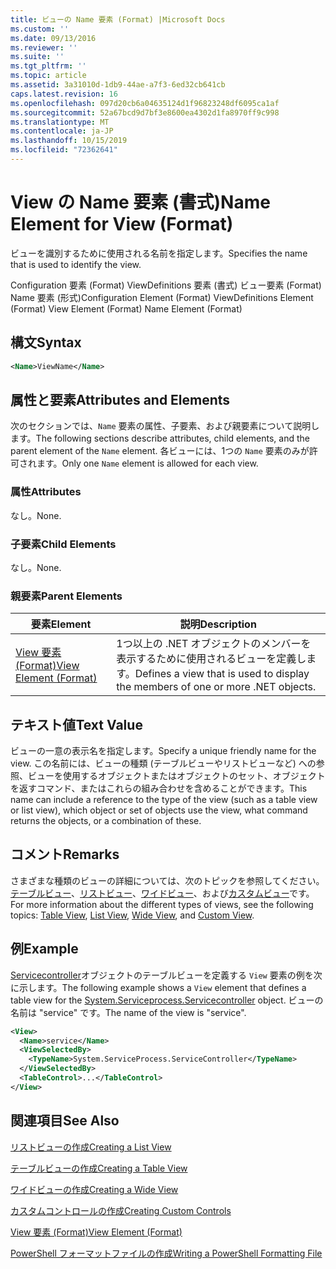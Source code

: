 ```yaml
---
title: ビューの Name 要素 (Format) |Microsoft Docs
ms.custom: ''
ms.date: 09/13/2016
ms.reviewer: ''
ms.suite: ''
ms.tgt_pltfrm: ''
ms.topic: article
ms.assetid: 3a31010d-1db9-44ae-a7f3-6ed32cb641cb
caps.latest.revision: 16
ms.openlocfilehash: 097d20cb6a04635124d1f96823248df6095ca1af
ms.sourcegitcommit: 52a67bcd9d7bf3e8600ea4302d1fa8970ff9c998
ms.translationtype: MT
ms.contentlocale: ja-JP
ms.lasthandoff: 10/15/2019
ms.locfileid: "72362641"
---
```

# <a name="name-element-for-view-format"></a><span data-ttu-id="9e228-102">View の Name 要素 (書式)</span><span class="sxs-lookup"><span data-stu-id="9e228-102">Name Element for View (Format)</span></span>

<span data-ttu-id="9e228-103">ビューを識別するために使用される名前を指定します。</span><span class="sxs-lookup"><span data-stu-id="9e228-103">Specifies the name that is used to identify the view.</span></span>

<span data-ttu-id="9e228-104">Configuration 要素 (Format) ViewDefinitions 要素 (書式) ビュー要素 (Format) Name 要素 (形式)</span><span class="sxs-lookup"><span data-stu-id="9e228-104">Configuration Element (Format) ViewDefinitions Element (Format) View Element (Format) Name Element (Format)</span></span>

## <a name="syntax"></a><span data-ttu-id="9e228-105">構文</span><span class="sxs-lookup"><span data-stu-id="9e228-105">Syntax</span></span>

```xml
<Name>ViewName</Name>
```

## <a name="attributes-and-elements"></a><span data-ttu-id="9e228-106">属性と要素</span><span class="sxs-lookup"><span data-stu-id="9e228-106">Attributes and Elements</span></span>

<span data-ttu-id="9e228-107">次のセクションでは、`Name` 要素の属性、子要素、および親要素について説明します。</span><span class="sxs-lookup"><span data-stu-id="9e228-107">The following sections describe attributes, child elements, and the parent element of the `Name` element.</span></span> <span data-ttu-id="9e228-108">各ビューには、1つの `Name` 要素のみが許可されます。</span><span class="sxs-lookup"><span data-stu-id="9e228-108">Only one `Name` element is allowed for each view.</span></span>

### <a name="attributes"></a><span data-ttu-id="9e228-109">属性</span><span class="sxs-lookup"><span data-stu-id="9e228-109">Attributes</span></span>

<span data-ttu-id="9e228-110">なし。</span><span class="sxs-lookup"><span data-stu-id="9e228-110">None.</span></span>

### <a name="child-elements"></a><span data-ttu-id="9e228-111">子要素</span><span class="sxs-lookup"><span data-stu-id="9e228-111">Child Elements</span></span>

<span data-ttu-id="9e228-112">なし。</span><span class="sxs-lookup"><span data-stu-id="9e228-112">None.</span></span>

### <a name="parent-elements"></a><span data-ttu-id="9e228-113">親要素</span><span class="sxs-lookup"><span data-stu-id="9e228-113">Parent Elements</span></span>

|<span data-ttu-id="9e228-114">要素</span><span class="sxs-lookup"><span data-stu-id="9e228-114">Element</span></span>|<span data-ttu-id="9e228-115">説明</span><span class="sxs-lookup"><span data-stu-id="9e228-115">Description</span></span>|
|-------------|-----------------|
|[<span data-ttu-id="9e228-116">View 要素 (Format)</span><span class="sxs-lookup"><span data-stu-id="9e228-116">View Element (Format)</span></span>](./view-element-format.md)|<span data-ttu-id="9e228-117">1つ以上の .NET オブジェクトのメンバーを表示するために使用されるビューを定義します。</span><span class="sxs-lookup"><span data-stu-id="9e228-117">Defines a view that is used to display the members of one or more .NET objects.</span></span>|

## <a name="text-value"></a><span data-ttu-id="9e228-118">テキスト値</span><span class="sxs-lookup"><span data-stu-id="9e228-118">Text Value</span></span>

<span data-ttu-id="9e228-119">ビューの一意の表示名を指定します。</span><span class="sxs-lookup"><span data-stu-id="9e228-119">Specify a unique friendly name for the view.</span></span> <span data-ttu-id="9e228-120">この名前には、ビューの種類 (テーブルビューやリストビューなど) への参照、ビューを使用するオブジェクトまたはオブジェクトのセット、オブジェクトを返すコマンド、またはこれらの組み合わせを含めることができます。</span><span class="sxs-lookup"><span data-stu-id="9e228-120">This name can include a reference to the type of the view (such as a table view or list view), which object or set of objects use the view, what command returns the objects, or a combination of these.</span></span>

## <a name="remarks"></a><span data-ttu-id="9e228-121">コメント</span><span class="sxs-lookup"><span data-stu-id="9e228-121">Remarks</span></span>

<span data-ttu-id="9e228-122">さまざまな種類のビューの詳細については、次のトピックを参照してください。[テーブルビュー](./creating-a-table-view.md)、[リストビュー](./creating-a-list-view.md)、[ワイドビュー](./creating-a-wide-view.md)、および[カスタムビュー](./creating-custom-controls.md)です。</span><span class="sxs-lookup"><span data-stu-id="9e228-122">For more information about the different types of views, see the following topics: [Table View](./creating-a-table-view.md), [List View](./creating-a-list-view.md), [Wide View](./creating-a-wide-view.md), and [Custom View](./creating-custom-controls.md).</span></span>

## <a name="example"></a><span data-ttu-id="9e228-123">例</span><span class="sxs-lookup"><span data-stu-id="9e228-123">Example</span></span>

<span data-ttu-id="9e228-124">[Servicecontroller](/dotnet/api/System.ServiceProcess.ServiceController)オブジェクトのテーブルビューを定義する `View` 要素の例を次に示します。</span><span class="sxs-lookup"><span data-stu-id="9e228-124">The following example shows a `View` element that defines a table view for the [System.Serviceprocess.Servicecontroller](/dotnet/api/System.ServiceProcess.ServiceController) object.</span></span> <span data-ttu-id="9e228-125">ビューの名前は "service" です。</span><span class="sxs-lookup"><span data-stu-id="9e228-125">The name of the view is "service".</span></span>

```xml
<View>
  <Name>service</Name>
  <ViewSelectedBy>
    <TypeName>System.ServiceProcess.ServiceController</TypeName>
  </ViewSelectedBy>
  <TableControl>...</TableControl>
</View>

```

## <a name="see-also"></a><span data-ttu-id="9e228-126">関連項目</span><span class="sxs-lookup"><span data-stu-id="9e228-126">See Also</span></span>

[<span data-ttu-id="9e228-127">リストビューの作成</span><span class="sxs-lookup"><span data-stu-id="9e228-127">Creating a List View</span></span>](./creating-a-list-view.md)

[<span data-ttu-id="9e228-128">テーブルビューの作成</span><span class="sxs-lookup"><span data-stu-id="9e228-128">Creating a Table View</span></span>](./creating-a-table-view.md)

[<span data-ttu-id="9e228-129">ワイドビューの作成</span><span class="sxs-lookup"><span data-stu-id="9e228-129">Creating a Wide View</span></span>](./creating-a-wide-view.md)

[<span data-ttu-id="9e228-130">カスタムコントロールの作成</span><span class="sxs-lookup"><span data-stu-id="9e228-130">Creating Custom Controls</span></span>](./creating-custom-controls.md)

[<span data-ttu-id="9e228-131">View 要素 (Format)</span><span class="sxs-lookup"><span data-stu-id="9e228-131">View Element (Format)</span></span>](./view-element-format.md)

[<span data-ttu-id="9e228-132">PowerShell フォーマットファイルの作成</span><span class="sxs-lookup"><span data-stu-id="9e228-132">Writing a PowerShell Formatting File</span></span>](./writing-a-powershell-formatting-file.md)
